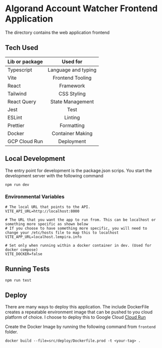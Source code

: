 # Algorand Account Watcher Frontend Application

The directory contains the web application frontend

## Tech Used

| Lib or package    | Used for |
| :---------------- | :------: |
| Typescript        |   Language and typing   |
| Vite        |   Frontend Tooling   |
| React           |   Framework   |
| Tailwind    |  CSS Styling   |
| React Query |  State Management   |
| Jest |  Test   |
| ESLint |  Linting   |
| Prettier |  Formatting   |
| Docker |  Container Making   |
| GCP Cloud Run |  Deployment   |


## Local Development
The entry point for development is the package.json scrips. You start the development server with the following command

```
npm run dev
```

### Environmental Variables

```
# The local URL that points to the API.
VITE_API_URL=http://localhost:8000

# The URL that you want the app to run from. This can be localhost or something more specific as shown below
# If you choose to have something more specific, you will need to change your /etc/hosts file to map this to localhost
VITE_APP_URL=localhost.lempira.info

# Set only when running within a docker container in dev. (Used for docker compose)
VITE_DOCKER=false
```

## Running Tests

```
npm run test
```

## Deploy
There are many ways to deploy this application. The include DockerFile creates a repeatable environment image that can be pushed to you cloud platform of choice. I choose to deploy this to Google Cloud [Cloud Run](https://cloud.google.com/run/docs/deploying)

Create the Docker Image by running the following command from `frontend` folder.

```
docker build --file=src/deploy/Dockerfile.prod -t <your-tag> .
```